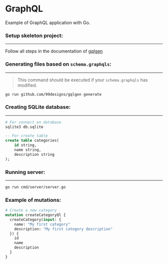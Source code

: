 # GraphQL
Example of GraphQL application with Go.

### Setup skeleton project:
---
Follow all steps in the documentation of [gqlgen](https://gqlgen.com/getting-started/#set-up-project)

### Generating files based on `schema.graphqls`:
---
> This command should be executed if your `schema.graphqls` has modified.
```sh
go run github.com/99designs/gqlgen generate
```

### Creating SQLite database:
---
```sh
# For connect on database
sqlite3 db.sqlite
```
```sql
-- For create table
create table categories(
    id string,
    name string,
    description string
);
```

### Running server:
---
```sh
go run cmd/server/server.go
```

### Example of mutations:
```graphql
# Create a new category
mutation createCategoryQl {
  createCategory(input: {
    name: "My first category"
    description: "My first category description"
  }) {
    id
    name
    description
  }
}
```